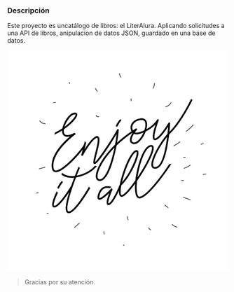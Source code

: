 ### Descripción 


Este proyecto es uncatálogo de libros: el LiterAlura. Aplicando solicitudes a una API de libros, anipulacion de datos JSON, guardado en una base de datos.

![](https://github.com/Santyazr/Challenge_Oracle2/blob/main/hand-drawn-lettering-enjoy-it-all-vector.jpg)
> Gracias por su atención.
